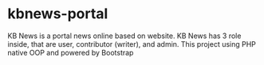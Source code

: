 # kbnews-portal

KB News is a portal news online based on website. KB News has 3 role inside, that are user, contributor (writer), and admin. This project using PHP native OOP and powered by Bootstrap
